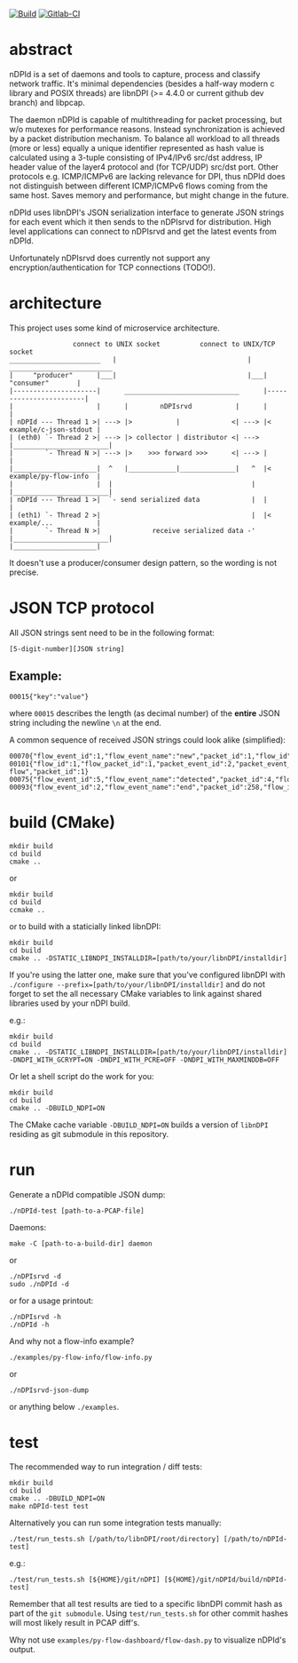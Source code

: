 [![Build](https://github.com/utoni/nDPId/actions/workflows/build.yml/badge.svg)](https://github.com/utoni/nDPId/actions/workflows/build.yml)
[![Gitlab-CI](https://gitlab.com/utoni/nDPId/badges/master/pipeline.svg)](https://gitlab.com/utoni/nDPId/-/pipelines)

# abstract

nDPId is a set of daemons and tools to capture, process and classify network traffic.
It's minimal dependencies (besides a half-way modern c library and POSIX threads) are libnDPI (>= 4.4.0 or current github dev branch) and libpcap.

The daemon nDPId is capable of multithreading for packet processing, but w/o mutexes for performance reasons.
Instead synchronization is achieved by a packet distribution mechanism.
To balance all workload to all threads (more or less) equally a unique identifier represented as hash value is calculated using a 3-tuple consisting of IPv4/IPv6 src/dst address, IP header value of the layer4 protocol and (for TCP/UDP) src/dst port. Other protocols e.g. ICMP/ICMPv6 are lacking relevance for DPI, thus nDPId does not distinguish between different ICMP/ICMPv6 flows coming from the same host. Saves memory and performance, but might change in the future.

nDPId uses libnDPI's JSON serialization interface to generate JSON strings for each event which it then sends to the nDPIsrvd for distribution.
High level applications can connect to nDPIsrvd and get the latest events from nDPId.

Unfortunately nDPIsrvd does currently not support any encryption/authentication for TCP connections (TODO!).

# architecture

This project uses some kind of microservice architecture.

```text
                connect to UNIX socket          connect to UNIX/TCP socket                
_______________________   |                                 |   __________________________
|     "producer"      |___|                                 |___|       "consumer"       |
|---------------------|      _____________________________      |------------------------|
|                     |      |        nDPIsrvd           |      |                        |
| nDPId --- Thread 1 >| ---> |>           |             <| ---> |< example/c-json-stdout |
| (eth0) `- Thread 2 >| ---> |> collector | distributor <| ---> |________________________|
|        `- Thread N >| ---> |>    >>> forward >>>      <| ---> |                        |
|_____________________|  ^   |____________|______________|   ^  |< example/py-flow-info  |
|                     |  |                                   |  |________________________|
| nDPId --- Thread 1 >|  `- send serialized data             |  |                        |
| (eth1) `- Thread 2 >|                                      |  |< example/...           |
|        `- Thread N >|             receive serialized data -'  |________________________|
|_____________________|                                                                   
```

It doesn't use a producer/consumer design pattern, so the wording is not precise.

# JSON TCP protocol

All JSON strings sent need to be in the following format:
```text
[5-digit-number][JSON string]
```

## Example:

```text
00015{"key":"value"}
```
where `00015` describes the length (as decimal number) of the **entire** JSON string including the newline `\n` at the end.

A common sequence of received JSON strings could look alike (simplified):
```text
00070{"flow_event_id":1,"flow_event_name":"new","packet_id":1,"flow_id":1}
00101{"flow_id":1,"flow_packet_id":1,"packet_event_id":2,"packet_event_name":"packet-flow","packet_id":1}
00075{"flow_event_id":5,"flow_event_name":"detected","packet_id":4,"flow_id":1}
00093{"flow_event_id":2,"flow_event_name":"end","packet_id":258,"flow_id":1,"flow_packet_id":258}
```

# build (CMake)

```shell
mkdir build
cd build
cmake ..
```

or

```shell
mkdir build
cd build
ccmake ..
```

or to build with a staticially linked libnDPI:

```shell
mkdir build
cd build
cmake .. -DSTATIC_LIBNDPI_INSTALLDIR=[path/to/your/libnDPI/installdir]
```

If you're using the latter one, make sure that you've configured libnDPI with `./configure --prefix=[path/to/your/libnDPI/installdir]`
and do not forget to set the all necessary CMake variables to link against shared libraries used by your nDPI build.

e.g.:

```shell
mkdir build
cd build
cmake .. -DSTATIC_LIBNDPI_INSTALLDIR=[path/to/your/libnDPI/installdir] -DNDPI_WITH_GCRYPT=ON -DNDPI_WITH_PCRE=OFF -DNDPI_WITH_MAXMINDDB=OFF
```

Or let a shell script do the work for you:

```shell
mkdir build
cd build
cmake .. -DBUILD_NDPI=ON
```

The CMake cache variable `-DBUILD_NDPI=ON` builds a version of `libnDPI` residing as git submodule in this repository.

# run

Generate a nDPId compatible JSON dump:
```shell
./nDPId-test [path-to-a-PCAP-file]
```

Daemons:
```shell
make -C [path-to-a-build-dir] daemon
```

or
```shell
./nDPIsrvd -d
sudo ./nDPId -d
```

or for a usage printout:
```shell
./nDPIsrvd -h
./nDPId -h
```

And why not a flow-info example?
```shell
./examples/py-flow-info/flow-info.py
```

or
```shell
./nDPIsrvd-json-dump
```

or anything below `./examples`.

# test

The recommended way to run integration / diff tests:

```shell
mkdir build
cd build
cmake .. -DBUILD_NDPI=ON
make nDPId-test test
```

Alternatively you can run some integration tests manually:

`./test/run_tests.sh [/path/to/libnDPI/root/directory] [/path/to/nDPId-test]`

e.g.:

`./test/run_tests.sh [${HOME}/git/nDPI] [${HOME}/git/nDPId/build/nDPId-test]`

Remember that all test results are tied to a specific libnDPI commit hash
as part of the `git submodule`. Using `test/run_tests.sh` for other commit hashes
will most likely result in PCAP diff's.

Why not use `examples/py-flow-dashboard/flow-dash.py` to visualize nDPId's output.

